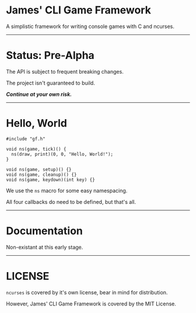 # James' CLI Game Framework

A simplistic framework for writing console games with C and ncurses.

---

# Status: Pre-Alpha

The API is subject to frequent breaking changes.

The project isn't guaranteed to build.

***Continue at your own risk.***

---

# Hello, World

```
#include "gf.h"

void ns(game, tick)() {
  ns(draw, print)(0, 0, "Hello, World!");
}

void ns(game, setup)() {}
void ns(game, cleanup)() {}
void ns(game, keydown)(int key) {}
```

We use the ```ns``` macro for some easy namespacing.

All four callbacks do need to be defined, but that's all.

---

# Documentation

Non-existant at this early stage.

---

# LICENSE

```ncurses``` is covered by it's own license, bear in mind for distribution.

However, James' CLI Game Framework is covered by the MIT License.
